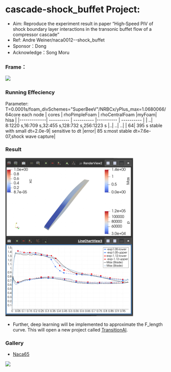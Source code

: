 # cascade-shock_buffet Project:
- Aim: Reproduce the experiment result in paper “High‐Speed PIV of shock boundary layer interactions in the transonic buffet flow of a compressor cascade”
- Ref: Andre Weiner/naca0012--shock_buffet 
- Sponsor：Dong
- Acknowledge：Song Moru




### Frame：

<img src="https://cdn.mathpix.com/snip/images/FLoKLu0FjsDo5S0EtAbn2p4PrqaI1Vb70ONrhrDzlPY.original.fullsize.png" />

### Running Effeciency 
Parameter: T=0.0001s/foam_divSchemes="SuperBeeV"/NRBCx/yPlus_max=1.0680066/64core each node
| cores |  rhoPimpleFoam | rhoCentralFoam |myFoam| hisa |
|-------------| ---------- |  ---------- |---------- |  ---------- |
| ..| 8:1220 s,16:709 s,32:455 s,128:732 s,256:1223 s |..| ..| ..|
| 64| 395 s stable with small dt=2.0e-9| sensitive to dt  |error| 85 s:most stable dt=7.6e-07,shock wave capture|


### Result
<div align="left">
  <img src="https://github.com/jiaqiwang969/DLR-buffet/blob/main/Performance.jpeg" width="400px">
</div>

- Further, deep learning will be implemented to approximate the F_length curve. This will open a new project called [TransitionAI](https://github.com/jiaqiwang969/TransitionAI).



### Gallery

- [Naca65](https://www.cfd-china.com/topic/2591/rhosimplefoam-%E6%B1%82%E8%A7%A3%E5%8F%AF%E5%8E%8B%E7%BC%A9%E6%B5%81%E5%8A%A8%E6%97%B6%E4%B8%80%E4%B8%AA%E5%A5%87%E6%80%AA%E7%9A%84%E7%8E%B0%E8%B1%A1/32?_=1654024267410)
<img src="https://cdn.mathpix.com/snip/images/xj3BPyQ0S0EsbJK94W4sptt8LC-qpDqti9PCr04qbyM.original.fullsize.png" />


